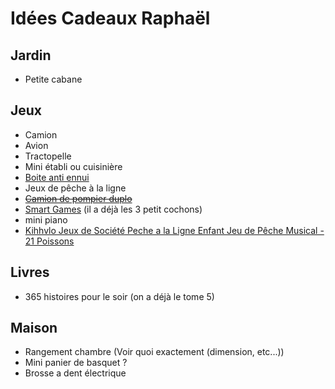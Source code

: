 # Idées Cadeaux Raphaël

## Jardin

- Petite cabane

## Jeux

- Camion
- Avion
- Tractopelle
- Mini établi ou cuisinière
- [Boite anti ennui](https://www.natureetdecouvertes.com/enfant/librairie/decouverte-apprentissage/la-boite-anti-ennui-11209630)
- Jeux de pêche à la ligne
- ~~[Camion de pompier duplo](https://www.lego.com/fr-fr/product/fire-engine-10969)~~
- [Smart Games](https://www.smartgames.eu/fr/collection/jeux-préscolaires) (il a déjà les 3 petit cochons)
- mini piano
- [Kihhvlo Jeux de Société Peche a la Ligne Enfant Jeu de Pêche Musical - 21 Poissons](https://amzn.eu/d/f0vRnRZ)

## Livres

- 365 histoires pour le soir (on a déjà le tome 5)

## Maison

- Rangement chambre (Voir quoi exactement (dimension, etc...))
- Mini panier de basquet ?
- Brosse a dent électrique
